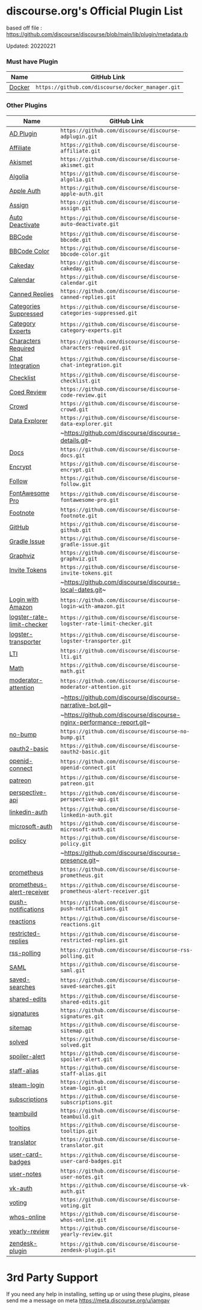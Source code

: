 # discourse.org's Official Plugin List

based off file : https://github.com/discourse/discourse/blob/main/lib/plugin/metadata.rb

Updated: 20220221

### Must have Plugin 
|Name|GitHub Link|
|----|-----|
|[Docker]()|`https://github.com/discourse/docker_manager.git`|

### Other Plugins
|Name|GitHub Link|
|----|-----|
| [AD Plugin](https://meta.discourse.org/t/official-advertising-ad-plugin-for-discourse/33734)|`https://github.com/discourse/discourse-adplugin.git`|
| [Affiliate](https://meta.discourse.org/t/discourse-affiliate-plugin/101937)|`https://github.com/discourse/discourse-affiliate.git`|
| [Akismet]()|`https://github.com/discourse/discourse-akismet.git`| 
| [Algolia]()|`https://github.com/discourse/discourse-algolia.git`| 
| [Apple Auth]()|`https://github.com/discourse/discourse-apple-auth.git`|
| [Assign]()|`https://github.com/discourse/discourse-assign.git`|
| [Auto Deactivate]()|`https://github.com/discourse/discourse-auto-deactivate.git`|
| [BBCode]()|`https://github.com/discourse/discourse-bbcode.git`|
| [BBCode Color]()|`https://github.com/discourse/discourse-bbcode-color.git`|
| [Cakeday]()|`https://github.com/discourse/discourse-cakeday.git`|
| [Calendar]()|`https://github.com/discourse/discourse-calendar.git`|
| [Canned Replies]()|`https://github.com/discourse/discourse-canned-replies.git`|
| [Categories Suppressed]()|`https://github.com/discourse/discourse-categories-suppressed.git`|
| [Category Experts]()|`https://github.com/discourse/discourse-category-experts.git`|
| [Characters Required]()|`https://github.com/discourse/discourse-characters-required.git`|
| [Chat Integration]()|`https://github.com/discourse/discourse-chat-integration.git`|
| [Checklist]()|`https://github.com/discourse/discourse-checklist.git`|
| [Coed Review]()|`https://github.com/discourse/discourse-code-review.git`|
| [Crowd]()|`https://github.com/discourse/discourse-crowd.git`|
| [Data Explorer]()|`https://github.com/discourse/discourse-data-explorer.git`|
| []()| ~https://github.com/discourse/discourse-details.git~
| [Docs]()|`https://github.com/discourse/discourse-docs.git`|
| [Encrypt]()|`https://github.com/discourse/discourse-encrypt.git`|
| [Follow]()|`https://github.com/discourse/discourse-follow.git`|
| [FontAwesome Pro]()|`https://github.com/discourse/discourse-fontawesome-pro.git`|
| [Footnote]()|`https://github.com/discourse/discourse-footnote.git`|
| [GitHub]()|`https://github.com/discourse/discourse-github.git`|
| [Gradle Issue]()|`https://github.com/discourse/discourse-gradle-issue.git`|
| [Graphviz]()|`https://github.com/discourse/discourse-graphviz.git`|
| [Invite Tokens]()|`https://github.com/discourse/discourse-invite-tokens.git`|
| []()| ~https://github.com/discourse/discourse-local-dates.git~
| [Login with Amazon]()| `https://github.com/discourse/discourse-login-with-amazon.git`|
| [logster-rate-limit-checker]()| `https://github.com/discourse/discourse-logster-rate-limit-checker.git`|
| [logster-transporter]()| `https://github.com/discourse/discourse-logster-transporter.git`|
| [LTI]()| `https://github.com/discourse/discourse-lti.git`|
| [Math]()| `https://github.com/discourse/discourse-math.git`|
| [moderator-attention]()| `https://github.com/discourse/discourse-moderator-attention.git`|
| []()| ~https://github.com/discourse/discourse-narrative-bot.git~
| []()| ~https://github.com/discourse/discourse-nginx-performance-report.git~
| [no-bump]()| `https://github.com/discourse/discourse-no-bump.git`|
| [oauth2-basic]()| `https://github.com/discourse/discourse-oauth2-basic.git`|
| [openid-connect]()| `https://github.com/discourse/discourse-openid-connect.git`|
| [patreon]()| `https://github.com/discourse/discourse-patreon.git`|
| [perspective-api]()| `https://github.com/discourse/discourse-perspective-api.git`|
| [linkedin-auth]()| `https://github.com/discourse/discourse-linkedin-auth.git`|
| [microsoft-auth]()| `https://github.com/discourse/discourse-microsoft-auth.git`|
| [policy]()| `https://github.com/discourse/discourse-policy.git`|
| []()| ~https://github.com/discourse/discourse-presence.git~
| [prometheus]()| `https://github.com/discourse/discourse-prometheus.git`|
| [prometheus-alert-receiver]()| `https://github.com/discourse/discourse-prometheus-alert-receiver.git`|
| [push-notifications]()| `https://github.com/discourse/discourse-push-notifications.git`|
| [reactions]()| `https://github.com/discourse/discourse-reactions.git`|
| [restricted-replies]()| `https://github.com/discourse/discourse-restricted-replies.git`|
| [rss-polling]()| `https://github.com/discourse/discourse-rss-polling.git`|
| [SAML]()| `https://github.com/discourse/discourse-saml.git`|
| [saved-searches]()| `https://github.com/discourse/discourse-saved-searches.git`|
| [shared-edits]()| `https://github.com/discourse/discourse-shared-edits.git`|
| [signatures]()| `https://github.com/discourse/discourse-signatures.git`|
| [sitemap]()| `https://github.com/discourse/discourse-sitemap.git`|
| [solved]()| `https://github.com/discourse/discourse-solved.git`|
| [spoiler-alert]()| `https://github.com/discourse/discourse-spoiler-alert.git`|
| [staff-alias]()| `https://github.com/discourse/discourse-staff-alias.git`|
| [steam-login]()| `https://github.com/discourse/discourse-steam-login.git`|
| [subscriptions]()| `https://github.com/discourse/discourse-subscriptions.git`|
| [teambuild]()| `https://github.com/discourse/discourse-teambuild.git`|
| [tooltips]()| `https://github.com/discourse/discourse-tooltips.git`
| [translator]()| `https://github.com/discourse/discourse-translator.git`|
| [user-card-badges]()| `https://github.com/discourse/discourse-user-card-badges.git`|
| [user-notes]()| `https://github.com/discourse/discourse-user-notes.git`|
| [vk-auth]()| `https://github.com/discourse/discourse-vk-auth.git`|
| [voting]()| `https://github.com/discourse/discourse-voting.git`|
| [whos-online]()| `https://github.com/discourse/discourse-whos-online.git`|
| [yearly-review]()| `https://github.com/discourse/discourse-yearly-review.git`|
| [zendesk-plugin]()| `https://github.com/discourse/discourse-zendesk-plugin.git`|

# 3rd Party Support
If you need any help in installing, setting up or using these plugins, please send me a message on meta https://meta.discourse.org/u/iamgav
